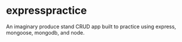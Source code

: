 # expresspractice

An imaginary produce stand CRUD app built to practice using express, mongoose, mongodb, and node. 
